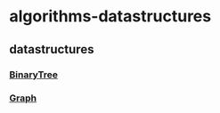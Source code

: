 # algorithms-datastructures

## datastructures
### [BinaryTree](./src/main/java/algorithms/datastructure/binarytree/README.md)
### [Graph](./src/main/java/algorithms/datastructure/graph/README.md)
